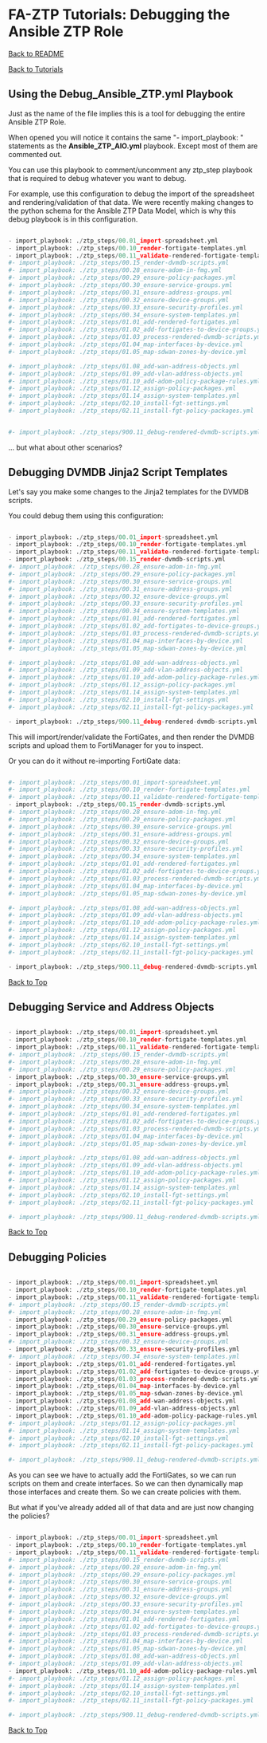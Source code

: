 # FA-ZTP Tutorials: Debugging the Ansible ZTP Role

[Back to README](../../README.md#table-of-contents)

[Back to Tutorials](TUTORIALS.md)

## Using the Debug_Ansible_ZTP.yml Playbook

Just as the name of the file implies this is a tool for debugging the entire Ansible ZTP Role.

When opened you will notice it contains the same "- import_playbook: " statements as the **Ansible_ZTP_AIO.yml** playbook.
Except most of them are commented out.

You can use this playbook to comment/uncomment any ztp_step playbook that is required to debug whatever you want to debug.

For example, use this configuration to debug the import of the spreadsheet and rendering/validation of that data. 
We were recently making changes to the python schema for the Ansible ZTP Data Model, which
is why this debug playbook is in this configuration.

```python

- import_playbook: ./ztp_steps/00.01_import-spreadsheet.yml
- import_playbook: ./ztp_steps/00.10_render-fortigate-templates.yml
- import_playbook: ./ztp_steps/00.11_validate-rendered-fortigate-templates.yml
#- import_playbook: ./ztp_steps/00.15_render-dvmdb-scripts.yml
#- import_playbook: ./ztp_steps/00.28_ensure-adom-in-fmg.yml
#- import_playbook: ./ztp_steps/00.29_ensure-policy-packages.yml
#- import_playbook: ./ztp_steps/00.30_ensure-service-groups.yml
#- import_playbook: ./ztp_steps/00.31_ensure-address-groups.yml
#- import_playbook: ./ztp_steps/00.32_ensure-device-groups.yml
#- import_playbook: ./ztp_steps/00.33_ensure-security-profiles.yml
#- import_playbook: ./ztp_steps/00.34_ensure-system-templates.yml
#- import_playbook: ./ztp_steps/01.01_add-rendered-fortigates.yml
#- import_playbook: ./ztp_steps/01.02_add-fortigates-to-device-groups.yml
#- import_playbook: ./ztp_steps/01.03_process-rendered-dvmdb-scripts.yml
#- import_playbook: ./ztp_steps/01.04_map-interfaces-by-device.yml
#- import_playbook: ./ztp_steps/01.05_map-sdwan-zones-by-device.yml

#- import_playbook: ./ztp_steps/01.08_add-wan-address-objects.yml
#- import_playbook: ./ztp_steps/01.09_add-vlan-address-objects.yml
#- import_playbook: ./ztp_steps/01.10_add-adom-policy-package-rules.yml
#- import_playbook: ./ztp_steps/01.12_assign-policy-packages.yml
#- import_playbook: ./ztp_steps/01.14_assign-system-templates.yml
#- import_playbook: ./ztp_steps/02.10_install-fgt-settings.yml
#- import_playbook: ./ztp_steps/02.11_install-fgt-policy-packages.yml


#- import_playbook: ./ztp_steps/900.11_debug-rendered-dvmdb-scripts.yml

```

... but what about other scenarios?


## Debugging DVMDB Jinja2 Script Templates

Let's say you make some changes to the Jinja2 templates for the DVMDB scripts. 

You could debug them using this configuration:

```python

- import_playbook: ./ztp_steps/00.01_import-spreadsheet.yml
- import_playbook: ./ztp_steps/00.10_render-fortigate-templates.yml
- import_playbook: ./ztp_steps/00.11_validate-rendered-fortigate-templates.yml
- import_playbook: ./ztp_steps/00.15_render-dvmdb-scripts.yml
#- import_playbook: ./ztp_steps/00.28_ensure-adom-in-fmg.yml
#- import_playbook: ./ztp_steps/00.29_ensure-policy-packages.yml
#- import_playbook: ./ztp_steps/00.30_ensure-service-groups.yml
#- import_playbook: ./ztp_steps/00.31_ensure-address-groups.yml
#- import_playbook: ./ztp_steps/00.32_ensure-device-groups.yml
#- import_playbook: ./ztp_steps/00.33_ensure-security-profiles.yml
#- import_playbook: ./ztp_steps/00.34_ensure-system-templates.yml
#- import_playbook: ./ztp_steps/01.01_add-rendered-fortigates.yml
#- import_playbook: ./ztp_steps/01.02_add-fortigates-to-device-groups.yml
#- import_playbook: ./ztp_steps/01.03_process-rendered-dvmdb-scripts.yml
#- import_playbook: ./ztp_steps/01.04_map-interfaces-by-device.yml
#- import_playbook: ./ztp_steps/01.05_map-sdwan-zones-by-device.yml

#- import_playbook: ./ztp_steps/01.08_add-wan-address-objects.yml
#- import_playbook: ./ztp_steps/01.09_add-vlan-address-objects.yml
#- import_playbook: ./ztp_steps/01.10_add-adom-policy-package-rules.yml
#- import_playbook: ./ztp_steps/01.12_assign-policy-packages.yml
#- import_playbook: ./ztp_steps/01.14_assign-system-templates.yml
#- import_playbook: ./ztp_steps/02.10_install-fgt-settings.yml
#- import_playbook: ./ztp_steps/02.11_install-fgt-policy-packages.yml

- import_playbook: ./ztp_steps/900.11_debug-rendered-dvmdb-scripts.yml

```

This will import/render/validate the FortiGates, and then render the DVMDB scripts and upload them to FortiManager for you to inspect.

Or you can do it without re-importing FortiGate data:

```python

#- import_playbook: ./ztp_steps/00.01_import-spreadsheet.yml
#- import_playbook: ./ztp_steps/00.10_render-fortigate-templates.yml
#- import_playbook: ./ztp_steps/00.11_validate-rendered-fortigate-templates.yml
- import_playbook: ./ztp_steps/00.15_render-dvmdb-scripts.yml
#- import_playbook: ./ztp_steps/00.28_ensure-adom-in-fmg.yml
#- import_playbook: ./ztp_steps/00.29_ensure-policy-packages.yml
#- import_playbook: ./ztp_steps/00.30_ensure-service-groups.yml
#- import_playbook: ./ztp_steps/00.31_ensure-address-groups.yml
#- import_playbook: ./ztp_steps/00.32_ensure-device-groups.yml
#- import_playbook: ./ztp_steps/00.33_ensure-security-profiles.yml
#- import_playbook: ./ztp_steps/00.34_ensure-system-templates.yml
#- import_playbook: ./ztp_steps/01.01_add-rendered-fortigates.yml
#- import_playbook: ./ztp_steps/01.02_add-fortigates-to-device-groups.yml
#- import_playbook: ./ztp_steps/01.03_process-rendered-dvmdb-scripts.yml
#- import_playbook: ./ztp_steps/01.04_map-interfaces-by-device.yml
#- import_playbook: ./ztp_steps/01.05_map-sdwan-zones-by-device.yml

#- import_playbook: ./ztp_steps/01.08_add-wan-address-objects.yml
#- import_playbook: ./ztp_steps/01.09_add-vlan-address-objects.yml
#- import_playbook: ./ztp_steps/01.10_add-adom-policy-package-rules.yml
#- import_playbook: ./ztp_steps/01.12_assign-policy-packages.yml
#- import_playbook: ./ztp_steps/01.14_assign-system-templates.yml
#- import_playbook: ./ztp_steps/02.10_install-fgt-settings.yml
#- import_playbook: ./ztp_steps/02.11_install-fgt-policy-packages.yml

- import_playbook: ./ztp_steps/900.11_debug-rendered-dvmdb-scripts.yml

```

[Back to Top](#fa-ztp-tutorials-debugging-the-ansible-ztp-role)

## Debugging Service and Address Objects

```python

- import_playbook: ./ztp_steps/00.01_import-spreadsheet.yml
- import_playbook: ./ztp_steps/00.10_render-fortigate-templates.yml
- import_playbook: ./ztp_steps/00.11_validate-rendered-fortigate-templates.yml
#- import_playbook: ./ztp_steps/00.15_render-dvmdb-scripts.yml
#- import_playbook: ./ztp_steps/00.28_ensure-adom-in-fmg.yml
#- import_playbook: ./ztp_steps/00.29_ensure-policy-packages.yml
- import_playbook: ./ztp_steps/00.30_ensure-service-groups.yml
- import_playbook: ./ztp_steps/00.31_ensure-address-groups.yml
#- import_playbook: ./ztp_steps/00.32_ensure-device-groups.yml
#- import_playbook: ./ztp_steps/00.33_ensure-security-profiles.yml
#- import_playbook: ./ztp_steps/00.34_ensure-system-templates.yml
#- import_playbook: ./ztp_steps/01.01_add-rendered-fortigates.yml
#- import_playbook: ./ztp_steps/01.02_add-fortigates-to-device-groups.yml
#- import_playbook: ./ztp_steps/01.03_process-rendered-dvmdb-scripts.yml
#- import_playbook: ./ztp_steps/01.04_map-interfaces-by-device.yml
#- import_playbook: ./ztp_steps/01.05_map-sdwan-zones-by-device.yml

#- import_playbook: ./ztp_steps/01.08_add-wan-address-objects.yml
#- import_playbook: ./ztp_steps/01.09_add-vlan-address-objects.yml
#- import_playbook: ./ztp_steps/01.10_add-adom-policy-package-rules.yml
#- import_playbook: ./ztp_steps/01.12_assign-policy-packages.yml
#- import_playbook: ./ztp_steps/01.14_assign-system-templates.yml
#- import_playbook: ./ztp_steps/02.10_install-fgt-settings.yml
#- import_playbook: ./ztp_steps/02.11_install-fgt-policy-packages.yml

#- import_playbook: ./ztp_steps/900.11_debug-rendered-dvmdb-scripts.yml
```

[Back to Top](#fa-ztp-tutorials-debugging-the-ansible-ztp-role)


## Debugging Policies

```python

- import_playbook: ./ztp_steps/00.01_import-spreadsheet.yml
- import_playbook: ./ztp_steps/00.10_render-fortigate-templates.yml
- import_playbook: ./ztp_steps/00.11_validate-rendered-fortigate-templates.yml
#- import_playbook: ./ztp_steps/00.15_render-dvmdb-scripts.yml
#- import_playbook: ./ztp_steps/00.28_ensure-adom-in-fmg.yml
- import_playbook: ./ztp_steps/00.29_ensure-policy-packages.yml
- import_playbook: ./ztp_steps/00.30_ensure-service-groups.yml
- import_playbook: ./ztp_steps/00.31_ensure-address-groups.yml
#- import_playbook: ./ztp_steps/00.32_ensure-device-groups.yml
- import_playbook: ./ztp_steps/00.33_ensure-security-profiles.yml
#- import_playbook: ./ztp_steps/00.34_ensure-system-templates.yml
- import_playbook: ./ztp_steps/01.01_add-rendered-fortigates.yml
- import_playbook: ./ztp_steps/01.02_add-fortigates-to-device-groups.yml
- import_playbook: ./ztp_steps/01.03_process-rendered-dvmdb-scripts.yml
- import_playbook: ./ztp_steps/01.04_map-interfaces-by-device.yml
- import_playbook: ./ztp_steps/01.05_map-sdwan-zones-by-device.yml
- import_playbook: ./ztp_steps/01.08_add-wan-address-objects.yml
- import_playbook: ./ztp_steps/01.09_add-vlan-address-objects.yml
- import_playbook: ./ztp_steps/01.10_add-adom-policy-package-rules.yml
#- import_playbook: ./ztp_steps/01.12_assign-policy-packages.yml
#- import_playbook: ./ztp_steps/01.14_assign-system-templates.yml
#- import_playbook: ./ztp_steps/02.10_install-fgt-settings.yml
#- import_playbook: ./ztp_steps/02.11_install-fgt-policy-packages.yml

#- import_playbook: ./ztp_steps/900.11_debug-rendered-dvmdb-scripts.yml

```

As you can see we have to actually add the FortiGates, so we can run scripts on them and create interfaces. 
So we can then dynamically map those interfaces and create them.
So we can create policies with them.

But what if you've already added all of that data and are just now changing the policies?

```python

- import_playbook: ./ztp_steps/00.01_import-spreadsheet.yml
- import_playbook: ./ztp_steps/00.10_render-fortigate-templates.yml
- import_playbook: ./ztp_steps/00.11_validate-rendered-fortigate-templates.yml
#- import_playbook: ./ztp_steps/00.15_render-dvmdb-scripts.yml
#- import_playbook: ./ztp_steps/00.28_ensure-adom-in-fmg.yml
#- import_playbook: ./ztp_steps/00.29_ensure-policy-packages.yml
#- import_playbook: ./ztp_steps/00.30_ensure-service-groups.yml
#- import_playbook: ./ztp_steps/00.31_ensure-address-groups.yml
#- import_playbook: ./ztp_steps/00.32_ensure-device-groups.yml
#- import_playbook: ./ztp_steps/00.33_ensure-security-profiles.yml
#- import_playbook: ./ztp_steps/00.34_ensure-system-templates.yml
#- import_playbook: ./ztp_steps/01.01_add-rendered-fortigates.yml
#- import_playbook: ./ztp_steps/01.02_add-fortigates-to-device-groups.yml
#- import_playbook: ./ztp_steps/01.03_process-rendered-dvmdb-scripts.yml
#- import_playbook: ./ztp_steps/01.04_map-interfaces-by-device.yml
#- import_playbook: ./ztp_steps/01.05_map-sdwan-zones-by-device.yml
#- import_playbook: ./ztp_steps/01.08_add-wan-address-objects.yml
#- import_playbook: ./ztp_steps/01.09_add-vlan-address-objects.yml
- import_playbook: ./ztp_steps/01.10_add-adom-policy-package-rules.yml
#- import_playbook: ./ztp_steps/01.12_assign-policy-packages.yml
#- import_playbook: ./ztp_steps/01.14_assign-system-templates.yml
#- import_playbook: ./ztp_steps/02.10_install-fgt-settings.yml
#- import_playbook: ./ztp_steps/02.11_install-fgt-policy-packages.yml

#- import_playbook: ./ztp_steps/900.11_debug-rendered-dvmdb-scripts.yml

```



[Back to Top](#fa-ztp-tutorials-debugging-the-ansible-ztp-role)